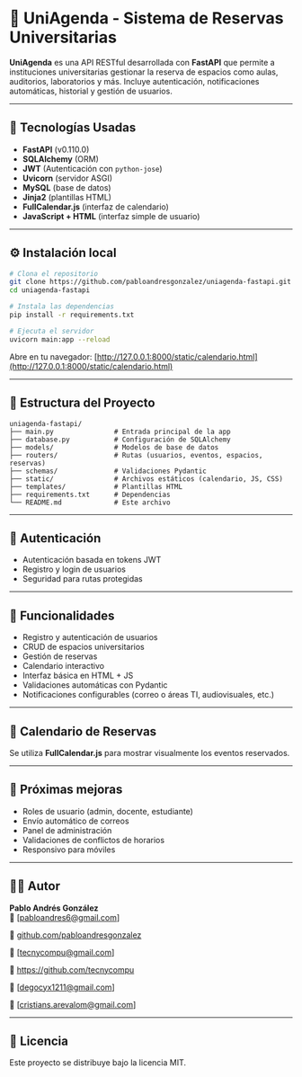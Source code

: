 # 📅 UniAgenda - Sistema de Reservas Universitarias

**UniAgenda** es una API RESTful desarrollada con **FastAPI** que permite a instituciones universitarias gestionar la reserva de espacios como aulas, auditorios, laboratorios y más. Incluye autenticación, notificaciones automáticas, historial y gestión de usuarios.


---

## 🚀 Tecnologías Usadas

- **FastAPI** (v0.110.0)
- **SQLAlchemy** (ORM)
- **JWT** (Autenticación con `python-jose`)
- **Uvicorn** (servidor ASGI)
- **MySQL** (base de datos)
- **Jinja2** (plantillas HTML)
- **FullCalendar.js** (interfaz de calendario)
- **JavaScript + HTML** (interfaz simple de usuario)

---

## ⚙️ Instalación local

```bash
# Clona el repositorio
git clone https://github.com/pabloandresgonzalez/uniagenda-fastapi.git
cd uniagenda-fastapi

# Instala las dependencias
pip install -r requirements.txt

# Ejecuta el servidor
uvicorn main:app --reload
```

Abre en tu navegador: [http://127.0.0.1:8000/static/calendario.html](http://127.0.0.1:8000/static/calendario.html)

---

## 📁 Estructura del Proyecto

```
uniagenda-fastapi/
├── main.py               # Entrada principal de la app
├── database.py           # Configuración de SQLAlchemy
├── models/               # Modelos de base de datos
├── routers/              # Rutas (usuarios, eventos, espacios, reservas)
├── schemas/              # Validaciones Pydantic
├── static/               # Archivos estáticos (calendario, JS, CSS)
├── templates/            # Plantillas HTML
├── requirements.txt      # Dependencias
└── README.md             # Este archivo
```

---

## 🔐 Autenticación

- Autenticación basada en tokens JWT
- Registro y login de usuarios
- Seguridad para rutas protegidas

---

## 🔄 Funcionalidades

- Registro y autenticación de usuarios
- CRUD de espacios universitarios
- Gestión de reservas
- Calendario interactivo
- Interfaz básica en HTML + JS
- Validaciones automáticas con Pydantic
- Notificaciones configurables (correo o áreas TI, audiovisuales, etc.)

---

## 📆 Calendario de Reservas

Se utiliza **FullCalendar.js** para mostrar visualmente los eventos reservados.

---

## 📌 Próximas mejoras

- Roles de usuario (admin, docente, estudiante)
- Envío automático de correos
- Panel de administración
- Validaciones de conflictos de horarios
- Responsivo para móviles

---

## 👨‍💻 Autor

**Pablo Andrés González**  
📧 [pabloandres6@gmail.com] 

🔗 [github.com/pabloandresgonzalez](https://github.com/pabloandresgonzalez)

📧 [tecnycompu@gmail.com]

🔗 https://github.com/tecnycompu

📧 [degocyx1211@gmail.com]

📧 [cristians.arevalom@gmail.com]



---

## 📝 Licencia

Este proyecto se distribuye bajo la licencia MIT.
